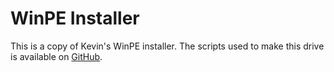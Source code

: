 WinPE Installer
==============

This is a copy of Kevin's WinPE installer. The scripts used to make this drive is available on [GitHub](https://github.com/kbarnes3/WinPE-Installer).
